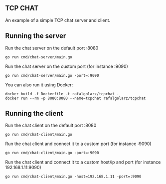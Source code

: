 ## TCP CHAT

An example of a simple TCP chat server and client.

## Running the server

Run the chat server on the default port :8080

```!/bin/bash
go run cmd/chat-server/main.go
```

Run the chat server on the custom port (for instance :9090)

```!/bin/bash
go run cmd/chat-server/main.go -port=:9090
```

You can also run it using Docker:

```!/bin/bash
docker build -f Dockerfile -t rafalgolarz/tcpchat .
docker run --rm -p 8080:8080 --name=tcpchat rafalgolarz/tcpchat
```

## Running the client

Run the chat client on the default port :8080

```!/bin/bash
go run cmd/chat-client/main.go
```

Run the chat client and connect it to a custom port (for instance :9090)

```!/bin/bash
go run cmd/chat-client/main.go -port=:9090
```

Run the chat client and connect it to a custom host/ip and port (for instance 192.168.1.11:9090)

```!/bin/bash
go run cmd/chat-client/main.go -host=192.168.1.11 -port=:9090
```